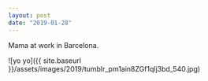```yaml
---
layout: post
date: "2019-01-28"
---
```


Mama at work in Barcelona.

![yo yo]({{ site.baseurl }}/assets/images/2019/tumblr_pm1ain8ZGf1qlj3bd_540.jpg)
